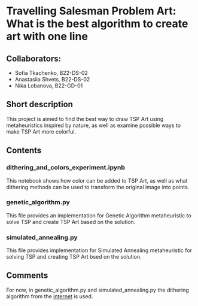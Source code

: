 # Travelling Salesman Problem Art: What is the best algorithm to create art with one line

## Collaborators:
- Sofia Tkachenko, B22-DS-02
- Anastasiia Shvets, B22-DS-02
- Nika Lobanova, B22-GD-01

## Short description
This project is aimed to find the best way to draw TSP Art using metaheuristics inspired by nature, as well as examine possible ways to make TSP Art more colorful.

## Contents
### dithering_and_colors_experiment.ipynb
This notebook shows how color can be added to TSP Art, as well as what dithering methods can be used to transform the original image into points.

### genetic_algorithm.py
This file provides an implementation for Genetic Algorithm metaheuristic to solve TSP and create TSP Art based on the solution.

### simulated_annealing.py
This file provides implementation for Simulated Annealing metaheuristic for solving TSP and creating TSP Art bsed on the solution.

## Comments
For now, in genetic_algorithm.py and simulated_annealing.py the dithering algorithm from the [internet](https://github.com/MatthewMcGonagle/TSP_PictureMaker/blob/master/tsp_draw/dithering.py) is used.